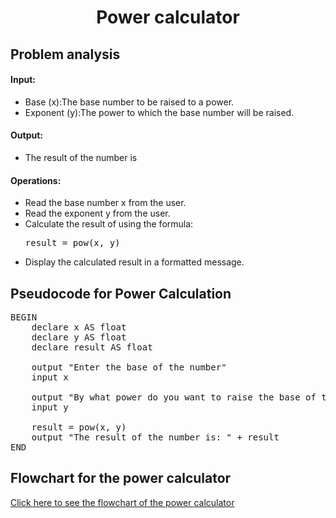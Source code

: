<a name="readme-top"></a>

<div align="center">
  <h1><b> Power calculator </b></h1>
  
<html>
<body>
<div align ="left">
<h2> Problem analysis </h2>
  
<h4>Input:</h4>
<ul>
    <li>Base (x):The base number to be raised to a power.</li>
    <li>Exponent (y):The power to which the base number will be raised.</li>
</ul>

<h4>Output:</h4>

 <ul> <li> The result of the number is </li> </ul>
    
<h4>Operations:</h4>
<ul>
    <li>Read the base number x from the user.</li>
    <li>Read the exponent y from the user.</li>
    <li>Calculate the result of using the formula:
        <pre>result = pow(x, y)</pre> </li>
   <li>Display the calculated result in a formatted message.</li>
</ul>

</body>
</html>
  
<h2>Pseudocode for Power Calculation</h2>

<pre>
BEGIN
    declare x AS float
    declare y AS float
    declare result AS float
  
    output "Enter the base of the number"
    input x
    
    output "By what power do you want to raise the base of the number?"
    input y
    
    result = pow(x, y)
    output "The result of the number is: " + result
END
</pre>

</body>
</html>
<h2> Flowchart for the power calculator </h2>
<a href="https://github.com/user-attachments/assets/47584262-62bd-41c6-a712-314e10f08505
"_blank">Click here to see the flowchart of the power calculator</a>

